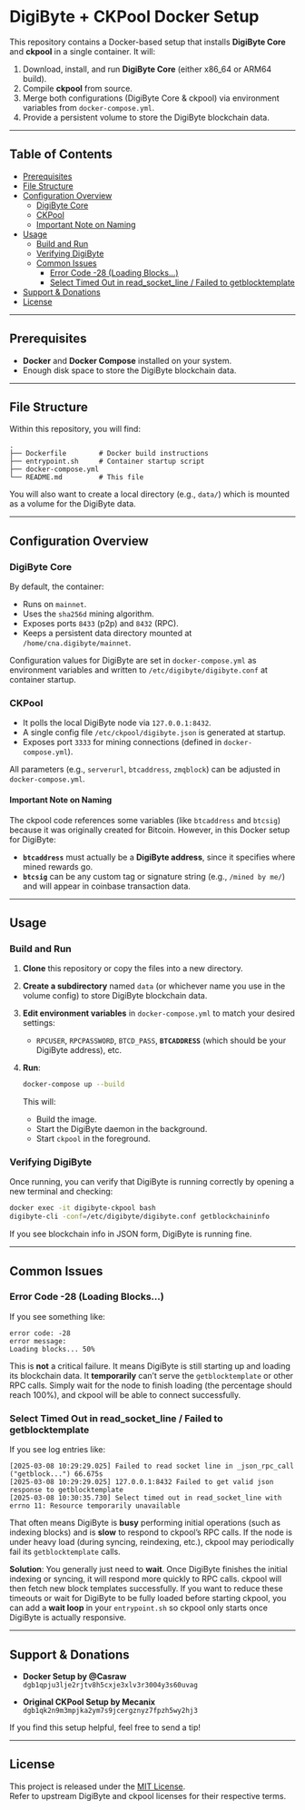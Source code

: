 # DigiByte + CKPool Docker Setup

This repository contains a Docker-based setup that installs **DigiByte Core** and **ckpool** in a single container. It will:

1. Download, install, and run **DigiByte Core** (either x86_64 or ARM64 build).  
2. Compile **ckpool** from source.  
3. Merge both configurations (DigiByte Core & ckpool) via environment variables from `docker-compose.yml`.  
4. Provide a persistent volume to store the DigiByte blockchain data.

---

## Table of Contents

- [Prerequisites](#prerequisites)
- [File Structure](#file-structure)
- [Configuration Overview](#configuration-overview)
  - [DigiByte Core](#digibyte-core)
  - [CKPool](#ckpool)
  - [Important Note on Naming](#important-note-on-naming)
- [Usage](#usage)
  - [Build and Run](#build-and-run)
  - [Verifying DigiByte](#verifying-digibyte)
  - [Common Issues](#common-issues)
    - [Error Code -28 (Loading Blocks...)](#error-code--28-loading-blocks)
    - [Select Timed Out in read_socket_line / Failed to getblocktemplate](#select-timed-out-in-read_socket_line--failed-to-getblocktemplate)
- [Support & Donations](#support--donations)
- [License](#license)

---

## Prerequisites

- **Docker** and **Docker Compose** installed on your system.
- Enough disk space to store the DigiByte blockchain data.

---

## File Structure

Within this repository, you will find:

```
.
├── Dockerfile        # Docker build instructions
├── entrypoint.sh     # Container startup script
├── docker-compose.yml
└── README.md         # This file
```

You will also want to create a local directory (e.g., `data/`) which is mounted as a volume for the DigiByte data.

---

## Configuration Overview

### DigiByte Core

By default, the container:

- Runs on `mainnet`.
- Uses the `sha256d` mining algorithm.
- Exposes ports `8433` (p2p) and `8432` (RPC).
- Keeps a persistent data directory mounted at `/home/cna.digibyte/mainnet`.

Configuration values for DigiByte are set in `docker-compose.yml` as environment variables and written to `/etc/digibyte/digibyte.conf` at container startup.

### CKPool

- It polls the local DigiByte node via `127.0.0.1:8432`.
- A single config file `/etc/ckpool/digibyte.json` is generated at startup.
- Exposes port `3333` for mining connections (defined in `docker-compose.yml`).

All parameters (e.g., `serverurl`, `btcaddress`, `zmqblock`) can be adjusted in `docker-compose.yml`.

#### Important Note on Naming

The ckpool code references some variables (like `btcaddress` and `btcsig`) because it was originally created for Bitcoin. However, in this Docker setup for DigiByte:

- **`btcaddress`** must actually be a **DigiByte address**, since it specifies where mined rewards go.  
- **`btcsig`** can be any custom tag or signature string (e.g., `/mined by me/`) and will appear in coinbase transaction data.

---

## Usage

### Build and Run

1. **Clone** this repository or copy the files into a new directory.
2. **Create a subdirectory** named `data` (or whichever name you use in the volume config) to store DigiByte blockchain data.
3. **Edit environment variables** in `docker-compose.yml` to match your desired settings:
   - `RPCUSER`, `RPCPASSWORD`, `BTCD_PASS`, **`BTCADDRESS`** (which should be your DigiByte address), etc.
4. **Run**:

   ```bash
   docker-compose up --build
   ```

   This will:
   - Build the image.
   - Start the DigiByte daemon in the background.
   - Start `ckpool` in the foreground.

### Verifying DigiByte

Once running, you can verify that DigiByte is running correctly by opening a new terminal and checking:

```bash
docker exec -it digibyte-ckpool bash
digibyte-cli -conf=/etc/digibyte/digibyte.conf getblockchaininfo
```

If you see blockchain info in JSON form, DigiByte is running fine.

---

## Common Issues

### Error Code -28 (Loading Blocks...)

If you see something like:

```
error code: -28
error message:
Loading blocks... 50%
```

This is **not** a critical failure. It means DigiByte is still starting up and loading its blockchain data. It **temporarily** can’t serve the `getblocktemplate` or other RPC calls. Simply wait for the node to finish loading (the percentage should reach 100%), and ckpool will be able to connect successfully.

### Select Timed Out in read_socket_line / Failed to getblocktemplate

If you see log entries like:

```
[2025-03-08 10:29:29.025] Failed to read socket line in _json_rpc_call ("getblock...") 66.675s
[2025-03-08 10:29:29.025] 127.0.0.1:8432 Failed to get valid json response to getblocktemplate
[2025-03-08 10:30:35.730] Select timed out in read_socket_line with errno 11: Resource temporarily unavailable
```

That often means DigiByte is **busy** performing initial operations (such as indexing blocks) and is **slow** to respond to ckpool’s RPC calls. If the node is under heavy load (during syncing, reindexing, etc.), ckpool may periodically fail its `getblocktemplate` calls.

**Solution**: You generally just need to **wait**. Once DigiByte finishes the initial indexing or syncing, it will respond more quickly to RPC calls. ckpool will then fetch new block templates successfully. If you want to reduce these timeouts or wait for DigiByte to be fully loaded before starting ckpool, you can add a **wait loop** in your `entrypoint.sh` so ckpool only starts once DigiByte is actually responsive.

---

## Support & Donations

- **Docker Setup by @Casraw**  
  `dgb1qpju3lje2rjtv8h5cxje3xlv3r3004y3s60uvag`

- **Original CKPool Setup by Mecanix**  
  `dgb1qk2n9m3mpjka2ym7s9jcergznyz7fpzh5wy2hj3`

If you find this setup helpful, feel free to send a tip!

---

## License

This project is released under the [MIT License](https://opensource.org/licenses/MIT).  
Refer to upstream DigiByte and ckpool licenses for their respective terms.